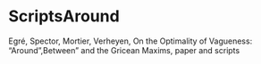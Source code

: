 # ScriptsAround
Egré, Spector, Mortier, Verheyen, On the Optimality of Vagueness: “Around”,Between” and the Gricean Maxims, paper and scripts
